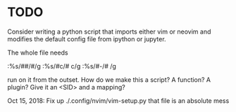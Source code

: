 # TODO

Consider writing a python script that imports either vim or neovim and modifies
the default config file from ipython or jupyter.

The whole file needs

:%s/##/#/g
:%s/#c/# c/g
:%s/#-/# /g

run on it from the outset. How do we make this a script? A function?
A plugin? Give it an \<SID\> and a mapping?

Oct 15, 2018:
Fix up ./.config/nvim/vim-setup.py that file is an absolute mess
